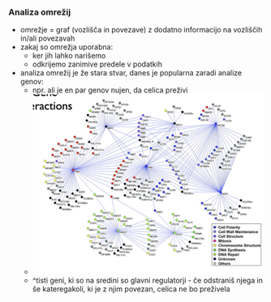 ### Analiza omrežij
- omrežje = graf (vozlišča in povezave) z dodatno informacijo na vozliščih in/ali povezavah
- zakaj so omrežja uporabna:
	- ker jih lahko narišemo
	- odkrijemo zanimive predele v podatkih
- analiza omrežij je že stara stvar, danes je popularna zaradi analize genov:
	- npr. ali je en par genov nujen, da celica preživi
	- ![500](../../Images3/Pasted%20image%2020250522115247.png)
	- ^tisti geni, ki so na sredini so glavni regulatorji - če odstraniš njega in še kateregakoli, ki je z njim povezan, celica ne bo preživela